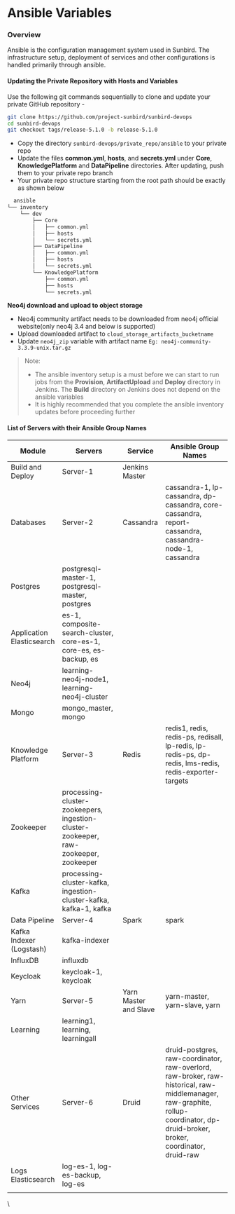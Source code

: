 # Ansible Variables

### Overview <a href="#overview" id="overview"></a>

Ansible is the configuration management system used in Sunbird. The infrastructure setup, deployment of services and other configurations is handled primarily through ansible.

#### Updating the Private Repository with Hosts and Variables <a href="#updating-the-private-repository-with-hosts-and-variables" id="updating-the-private-repository-with-hosts-and-variables"></a>

Use the following git commands sequentially to clone and update your private GitHub repository -

```bash
git clone https://github.com/project-sunbird/sunbird-devops
cd sunbird-devops
git checkout tags/release-5.1.0 -b release-5.1.0
```

* Copy the directory `sunbird-devops/private_repo/ansible` to your private repo
* Update the files **common.yml**, **hosts**, and **secrets.yml** under **Core**, **KnowledgePlatform** and **DataPipeline** directories. After updating, push them to your private repo branch
* Your private repo structure starting from the root path should be exactly as shown below

```bash
  ansible
└── inventory
    └── dev
        ├── Core
        │   ├── common.yml
        │   ├── hosts
        │   └── secrets.yml
        ├── DataPipeline
        │   ├── common.yml
        │   ├── hosts
        │   └── secrets.yml
        └── KnowledgePlatform
            ├── common.yml
            ├── hosts
            └── secrets.yml
```

**Neo4j download and upload to object storage**

* Neo4j community artifact needs to be downloaded from neo4j official website(only neo4j 3.4 and below is supported)
* Upload downloaded artifact to `cloud_storage_artifacts_bucketname`&#x20;
* Update `neo4j_zip` variable with artifact name `Eg: neo4j-community-3.3.9-unix.tar.gz`

> Note:
>
> * The ansible inventory setup is a must before we can start to run jobs from the **Provision**, **ArtifactUpload** and **Deploy** directory in Jenkins. The **Build** directory on Jenkins does not depend on the ansible variables
> * It is highly recommended that you complete the ansible inventory updates before proceeding further

#### List of Servers with their Ansible Group Names <a href="#list-of-servers-with-their-ansible-group-names" id="list-of-servers-with-their-ansible-group-names"></a>

| Module                    | Servers                                                                              | Service               | Ansible Group Names                                                                                                                                                             |
| ------------------------- | ------------------------------------------------------------------------------------ | --------------------- | ------------------------------------------------------------------------------------------------------------------------------------------------------------------------------- |
| Build and Deploy          | Server-1                                                                             | Jenkins Master        |                                                                                                                                                                                 |
| Databases                 | Server-2                                                                             | Cassandra             | cassandra-1, lp-cassandra, dp-cassandra, core-cassandra, report-cassandra, cassandra-node-1, cassandra                                                                          |
| Postgres                  | postgresql-master-1, postgresql-master, postgres                                     |                       |                                                                                                                                                                                 |
| Application Elasticsearch | es-1, composite-search-cluster, core-es-1, core-es, es-backup, es                    |                       |                                                                                                                                                                                 |
| Neo4j                     | learning-neo4j-node1, learning-neo4j-cluster                                         |                       |                                                                                                                                                                                 |
| Mongo                     | mongo\_master, mongo                                                                 |                       |                                                                                                                                                                                 |
| Knowledge Platform        | Server-3                                                                             | Redis                 | redis1, redis, redis-ps, redisall, lp-redis, lp-redis-ps, dp-redis, lms-redis, redis-exporter-targets                                                                           |
| Zookeeper                 | processing-cluster-zookeepers, ingestion-cluster-zookeeper, raw-zookeeper, zookeeper |                       |                                                                                                                                                                                 |
| Kafka                     | processing-cluster-kafka, ingestion-cluster-kafka, kafka-1, kafka                    |                       |                                                                                                                                                                                 |
| Data Pipeline             | Server-4                                                                             | Spark                 | spark                                                                                                                                                                           |
| Kafka Indexer (Logstash)  | kafka-indexer                                                                        |                       |                                                                                                                                                                                 |
| InfluxDB                  | influxdb                                                                             |                       |                                                                                                                                                                                 |
| Keycloak                  | keycloak-1, keycloak                                                                 |                       |                                                                                                                                                                                 |
| Yarn                      | Server-5                                                                             | Yarn Master and Slave | yarn-master, yarn-slave, yarn                                                                                                                                                   |
| Learning                  | learning1, learning, learningall                                                     |                       |                                                                                                                                                                                 |
| Other Services            | Server-6                                                                             | Druid                 | druid-postgres, raw-coordinator, raw-overlord, raw-broker, raw-historical, raw-middlemanager, raw-graphite, rollup-coordinator, dp-druid-broker, broker, coordinator, druid-raw |
| Logs Elasticsearch        | log-es-1, log-es-backup, log-es                                                      |                       |                                                                                                                                                                                 |
|                           |                                                                                      |                       |                                                                                                                                                                                 |

\\
